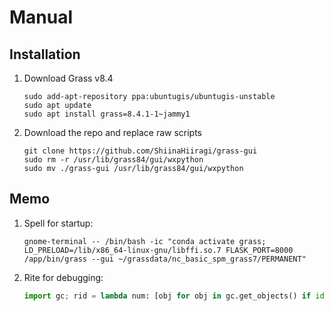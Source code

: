 # Manual

## Installation

1. Download Grass v8.4

    ```shell
    sudo add-apt-repository ppa:ubuntugis/ubuntugis-unstable
    sudo apt update
    sudo apt install grass=8.4.1-1~jammy1
    ```

2. Download the repo and replace raw scripts

    ```shell
    git clone https://github.com/ShiinaHiiragi/grass-gui
    sudo rm -r /usr/lib/grass84/gui/wxpython
    sudo mv ./grass-gui /usr/lib/grass84/gui/wxpython
    ```

## Memo
1. Spell for startup:

    ```shell
    gnome-terminal -- /bin/bash -ic "conda activate grass; LD_PRELOAD=/lib/x86_64-linux-gnu/libffi.so.7 FLASK_PORT=8000 /app/bin/grass --gui ~/grassdata/nc_basic_spm_grass7/PERMANENT"
    ```

2. Rite for debugging:

    ```python
    import gc; rid = lambda num: [obj for obj in gc.get_objects() if id(obj) == num][0]
    ```
